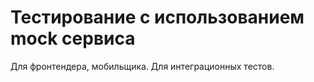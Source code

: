 # Тестирование с использованием mock сервиса
Для фронтендера, мобильщика. Для интеграционных тестов.
